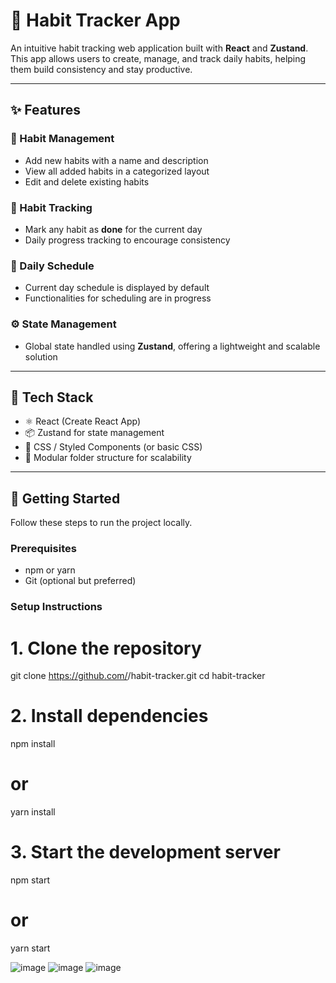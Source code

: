 # 📘 Habit Tracker App

An intuitive habit tracking web application built with **React** and **Zustand**. This app allows users to create, manage, and track daily habits, helping them build consistency and stay productive.

---

## ✨ Features

### 🧠 Habit Management
- Add new habits with a name and description
- View all added habits in a categorized layout
- Edit and delete existing habits

### 📆 Habit Tracking
- Mark any habit as **done** for the current day
- Daily progress tracking to encourage consistency

### 📆 Daily Schedule
- Current day schedule is displayed by default
- Functionalities for scheduling are in progress

### ⚙️ State Management
- Global state handled using **Zustand**, offering a lightweight and scalable solution

---

## 📂 Tech Stack

- ⚛️ React (Create React App)
- 📦 Zustand for state management
- 💅 CSS / Styled Components (or basic CSS)
- 📁 Modular folder structure for scalability

---

## 🚀 Getting Started

Follow these steps to run the project locally.

### Prerequisites

- npm or yarn
- Git (optional but preferred)

### Setup Instructions

# 1. Clone the repository
git clone https://github.com/<your-username>/habit-tracker.git
cd habit-tracker

# 2. Install dependencies
npm install
# or
yarn install

# 3. Start the development server
npm start
# or
yarn start

![image](https://github.com/user-attachments/assets/0843124f-1f83-4c82-9ad8-d83f2e7e477a)
![image](https://github.com/user-attachments/assets/e3ccd338-fdf1-4bea-858f-94010b3ff15e)
![image](https://github.com/user-attachments/assets/78a1c4a5-2b90-4770-b085-4d5196890b0d)



